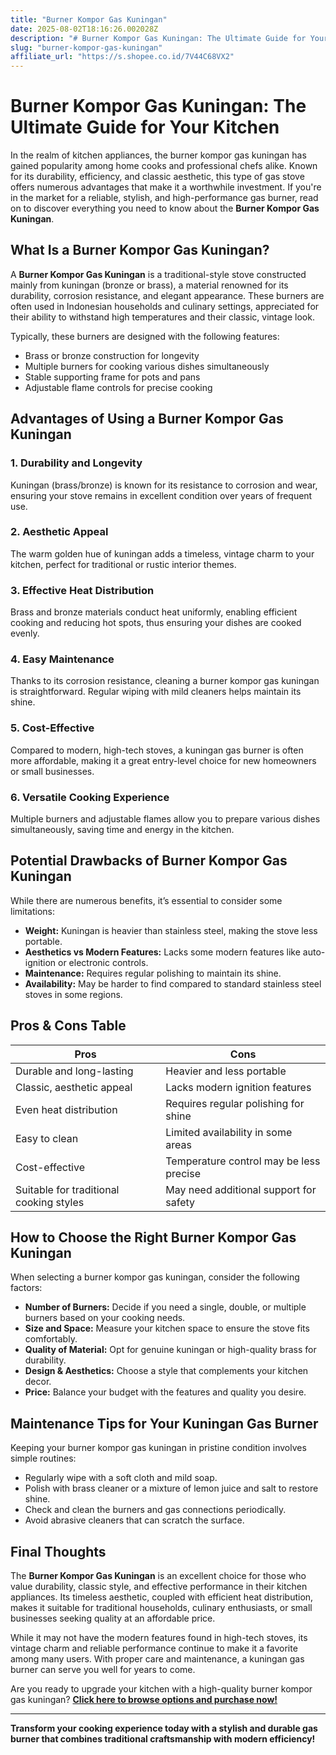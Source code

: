 ```yaml
---
title: "Burner Kompor Gas Kuningan"
date: 2025-08-02T18:16:26.002028Z
description: "# Burner Kompor Gas Kuningan: The Ultimate Guide for Your Kitchen..."
slug: "burner-kompor-gas-kuningan"
affiliate_url: "https://s.shopee.co.id/7V44C68VX2"
---
```

# Burner Kompor Gas Kuningan: The Ultimate Guide for Your Kitchen

In the realm of kitchen appliances, the burner kompor gas kuningan has gained popularity among home cooks and professional chefs alike. Known for its durability, efficiency, and classic aesthetic, this type of gas stove offers numerous advantages that make it a worthwhile investment. If you're in the market for a reliable, stylish, and high-performance gas burner, read on to discover everything you need to know about the **Burner Kompor Gas Kuningan**.

## What Is a Burner Kompor Gas Kuningan?

A **Burner Kompor Gas Kuningan** is a traditional-style stove constructed mainly from kuningan (bronze or brass), a material renowned for its durability, corrosion resistance, and elegant appearance. These burners are often used in Indonesian households and culinary settings, appreciated for their ability to withstand high temperatures and their classic, vintage look.

Typically, these burners are designed with the following features:
- Brass or bronze construction for longevity
- Multiple burners for cooking various dishes simultaneously
- Stable supporting frame for pots and pans
- Adjustable flame controls for precise cooking

## Advantages of Using a Burner Kompor Gas Kuningan

### 1. Durability and Longevity

Kuningan (brass/bronze) is known for its resistance to corrosion and wear, ensuring your stove remains in excellent condition over years of frequent use.

### 2. Aesthetic Appeal

The warm golden hue of kuningan adds a timeless, vintage charm to your kitchen, perfect for traditional or rustic interior themes.

### 3. Effective Heat Distribution

Brass and bronze materials conduct heat uniformly, enabling efficient cooking and reducing hot spots, thus ensuring your dishes are cooked evenly.

### 4. Easy Maintenance

Thanks to its corrosion resistance, cleaning a burner kompor gas kuningan is straightforward. Regular wiping with mild cleaners helps maintain its shine.

### 5. Cost-Effective

Compared to modern, high-tech stoves, a kuningan gas burner is often more affordable, making it a great entry-level choice for new homeowners or small businesses.

### 6. Versatile Cooking Experience

Multiple burners and adjustable flames allow you to prepare various dishes simultaneously, saving time and energy in the kitchen.

## Potential Drawbacks of Burner Kompor Gas Kuningan

While there are numerous benefits, it’s essential to consider some limitations:

- **Weight:** Kuningan is heavier than stainless steel, making the stove less portable.
- **Aesthetics vs Modern Features:** Lacks some modern features like auto-ignition or electronic controls.
- **Maintenance:** Requires regular polishing to maintain its shine.
- **Availability:** May be harder to find compared to standard stainless steel stoves in some regions.

## Pros & Cons Table

| Pros                                       | Cons                                         |
|--------------------------------------------|----------------------------------------------|
| Durable and long-lasting                  | Heavier and less portable                   |
| Classic, aesthetic appeal                  | Lacks modern ignition features             |
| Even heat distribution                     | Requires regular polishing for shine       |
| Easy to clean                              | Limited availability in some areas         |
| Cost-effective                              | Temperature control may be less precise    |
| Suitable for traditional cooking styles    | May need additional support for safety    |

## How to Choose the Right Burner Kompor Gas Kuningan

When selecting a burner kompor gas kuningan, consider the following factors:

- **Number of Burners:** Decide if you need a single, double, or multiple burners based on your cooking needs.
- **Size and Space:** Measure your kitchen space to ensure the stove fits comfortably.
- **Quality of Material:** Opt for genuine kuningan or high-quality brass for durability.
- **Design & Aesthetics:** Choose a style that complements your kitchen decor.
- **Price:** Balance your budget with the features and quality you desire.

## Maintenance Tips for Your Kuningan Gas Burner

Keeping your burner kompor gas kuningan in pristine condition involves simple routines:

- Regularly wipe with a soft cloth and mild soap.
- Polish with brass cleaner or a mixture of lemon juice and salt to restore shine.
- Check and clean the burners and gas connections periodically.
- Avoid abrasive cleaners that can scratch the surface.

## Final Thoughts

The **Burner Kompor Gas Kuningan** is an excellent choice for those who value durability, classic style, and effective performance in their kitchen appliances. Its timeless aesthetic, coupled with efficient heat distribution, makes it suitable for traditional households, culinary enthusiasts, or small businesses seeking quality at an affordable price.

While it may not have the modern features found in high-tech stoves, its vintage charm and reliable performance continue to make it a favorite among many users. With proper care and maintenance, a kuningan gas burner can serve you well for years to come.

Are you ready to upgrade your kitchen with a high-quality burner kompor gas kuningan? **[Click here to browse options and purchase now!](https://s.shopee.co.id/7V44C68VX2)**

---

**Transform your cooking experience today with a stylish and durable gas burner that combines traditional craftsmanship with modern efficiency!**